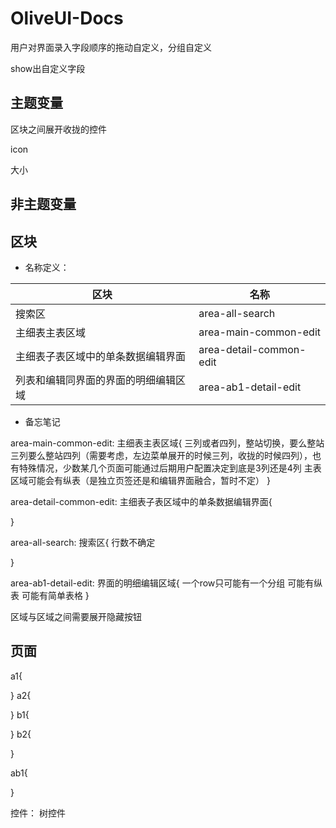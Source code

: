 # OliveUI-Docs

用户对界面录入字段顺序的拖动自定义，分组自定义

show出自定义字段

## 主题变量

区块之间展开收拢的控件

icon

大小

## 非主题变量


## 区块

* 名称定义：

| 区块 | 名称 |
| --- | --- |
| 搜索区 | area-all-search |
| 主细表主表区域 | area-main-common-edit |
| 主细表子表区域中的单条数据编辑界面 | area-detail-common-edit |
| 列表和编辑同界面的界面的明细编辑区域 | area-ab1-detail-edit |

* 备忘笔记

area-main-common-edit:   主细表主表区域{
	三列或者四列，整站切换，要么整站三列要么整站四列（需要考虑，左边菜单展开的时候三列，收拢的时候四列），也有特殊情况，少数某几个页面可能通过后期用户配置决定到底是3列还是4列
	主表区域可能会有纵表（是独立页签还是和编辑界面融合，暂时不定）
}


area-detail-common-edit:   主细表子表区域中的单条数据编辑界面{
	
}

area-all-search:   搜索区{
	行数不确定
	
}

area-ab1-detail-edit:   界面的明细编辑区域{
	一个row只可能有一个分组
	可能有纵表
	可能有简单表格
}


区域与区域之间需要展开隐藏按钮


## 页面
a1{
	
}
a2{
	
}
b1{
	
}
b2{
	
}

ab1{

}




控件：
树控件